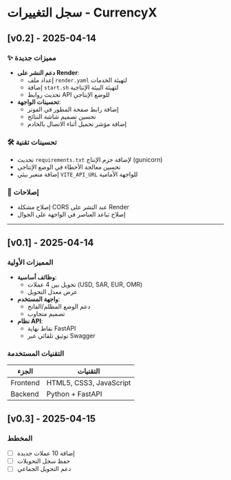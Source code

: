 # سجل التغييرات - CurrencyX

## [v0.2] - 2025-04-14
### ✨ مميزات جديدة
- **دعم النشر على Render**:
  - إعداد ملف `render.yaml` لتهيئة الخدمات
  - إضافة `start.sh` لتهيئة البيئة الإنتاجية
  - تحديث روابط API للوضع الإنتاجي
- **تحسينات الواجهة**:
  - إضافة رابط صفحة المطور في الفوتر
  - تحسين تصميم شاشة النتائج
  - إضافة مؤشر تحميل أثناء الاتصال بالخادم

### 🛠️ تحسينات تقنية
- تحديث `requirements.txt` لإضافة حزم الإنتاج (gunicorn)
- تحسين معالجة الأخطاء في الوضع الإنتاجي
- إضافة متغير بيئي `VITE_API_URL` للواجهة الأمامية

### 🐛 إصلاحات
- إصلاح مشكلة CORS عند النشر على Render
- إصلاح تباعد العناصر في الواجهة على الجوال

---

## [v0.1] - 2025-04-14
### المميزات الأولية
- **وظائف أساسية**:
  - تحويل بين 4 عملات (USD, SAR, EUR, OMR)
  - عرض معدل التحويل
- **واجهة المستخدم**:
  - دعم الوضع المظلم/الفاتح
  - تصميم متجاوب
- **نظام API**:
  - نقاط نهاية FastAPI
  - توثيق تلقائي عبر Swagger

### التقنيات المستخدمة
| الجزء       | التقنيات                |
|-------------|------------------------|
| Frontend    | HTML5, CSS3, JavaScript|
| Backend     | Python + FastAPI       |

## [v0.3] - 2025-04-15
### المخطط
- [ ] إضافة 10 عملات جديدة
- [ ] حفظ سجل التحويلات
- [ ] دعم التحويل الجماعي
